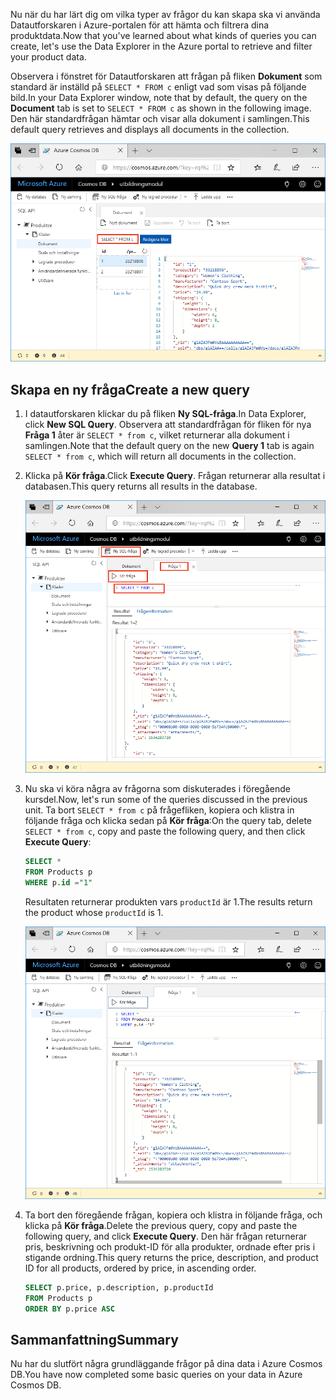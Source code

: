 <span data-ttu-id="43875-101">Nu när du har lärt dig om vilka typer av frågor du kan skapa ska vi använda Datautforskaren i Azure-portalen för att hämta och filtrera dina produktdata.</span><span class="sxs-lookup"><span data-stu-id="43875-101">Now that you've learned about what kinds of queries you can create, let's use the Data Explorer in the Azure portal to retrieve and filter your product data.</span></span>

<span data-ttu-id="43875-102">Observera i fönstret för Datautforskaren att frågan på fliken **Dokument** som standard är inställd på `SELECT * FROM c` enligt vad som visas på följande bild.</span><span class="sxs-lookup"><span data-stu-id="43875-102">In your Data Explorer window, note that by default, the query on the **Document** tab is set to `SELECT * FROM c` as shown in the following image.</span></span> <span data-ttu-id="43875-103">Den här standardfrågan hämtar och visar alla dokument i samlingen.</span><span class="sxs-lookup"><span data-stu-id="43875-103">This default query retrieves and displays all documents in the collection.</span></span>

![Standardfrågan i Datautforskaren är SELECT \* FROM c](../media/5-azure-cosmosdb-data-explorer-query.png)

## <a name="create-a-new-query"></a><span data-ttu-id="43875-105">Skapa en ny fråga</span><span class="sxs-lookup"><span data-stu-id="43875-105">Create a new query</span></span>

1. <span data-ttu-id="43875-106">I datautforskaren klickar du på fliken **Ny SQL-fråga**.</span><span class="sxs-lookup"><span data-stu-id="43875-106">In Data Explorer, click **New SQL Query**.</span></span> <span data-ttu-id="43875-107">Observera att standardfrågan för fliken för nya **Fråga 1** åter är `SELECT * from c`, vilket returnerar alla dokument i samlingen.</span><span class="sxs-lookup"><span data-stu-id="43875-107">Note that the default query on the new  **Query 1** tab is again `SELECT * from c`, which will return all documents in the collection.</span></span> 

1. <span data-ttu-id="43875-108">Klicka på **Kör fråga**.</span><span class="sxs-lookup"><span data-stu-id="43875-108">Click **Execute Query**.</span></span> <span data-ttu-id="43875-109">Frågan returnerar alla resultat i databasen.</span><span class="sxs-lookup"><span data-stu-id="43875-109">This query returns all results in the database.</span></span>

    ![Ändra standardfrågan genom att lägga till ORDER BY c._ts DESC och klicka på Tillämpa filter](../media/5-azure-cosmosdb-data-explorer-edit-query.png)

2. <span data-ttu-id="43875-111">Nu ska vi köra några av frågorna som diskuterades i föregående kursdel.</span><span class="sxs-lookup"><span data-stu-id="43875-111">Now, let's run some of the queries discussed in the previous unit.</span></span> <span data-ttu-id="43875-112">Ta bort `SELECT * from c` på frågefliken, kopiera och klistra in följande fråga och klicka sedan på **Kör fråga**:</span><span class="sxs-lookup"><span data-stu-id="43875-112">On the query tab, delete `SELECT * from c`, copy and paste the following query, and then click **Execute Query**:</span></span>

    ```sql
    SELECT * 
    FROM Products p 
    WHERE p.id ="1"
    ```

    <span data-ttu-id="43875-113">Resultaten returnerar produkten vars `productId` är 1.</span><span class="sxs-lookup"><span data-stu-id="43875-113">The results return the product whose `productId` is 1.</span></span>

    ![Fråga efter ett ID för 1](../media/5-azure-cosmosdb-data-explorer-query-by-id.png)

3. <span data-ttu-id="43875-115">Ta bort den föregående frågan, kopiera och klistra in följande fråga, och klicka på **Kör fråga**.</span><span class="sxs-lookup"><span data-stu-id="43875-115">Delete the previous query, copy and paste the following query, and click **Execute Query**.</span></span> <span data-ttu-id="43875-116">Den här frågan returnerar pris, beskrivning och produkt-ID för alla produkter, ordnade efter pris i stigande ordning.</span><span class="sxs-lookup"><span data-stu-id="43875-116">This query returns the price, description, and product ID for all products, ordered by price, in ascending order.</span></span>
 
    ```sql
    SELECT p.price, p.description, p.productId 
    FROM Products p 
    ORDER BY p.price ASC
    ```

## <a name="summary"></a><span data-ttu-id="43875-117">Sammanfattning</span><span class="sxs-lookup"><span data-stu-id="43875-117">Summary</span></span>

<span data-ttu-id="43875-118">Nu har du slutfört några grundläggande frågor på dina data i Azure Cosmos DB.</span><span class="sxs-lookup"><span data-stu-id="43875-118">You have now completed some basic queries on your data in Azure Cosmos DB.</span></span> 